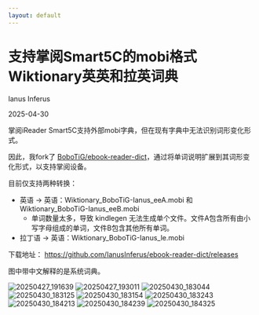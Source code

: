 ```yaml
---
layout: default
---
```


# 支持掌阅Smart5C的mobi格式Wiktionary英英和拉英词典

Ianus Inferus

2025-04-30

掌阅iReader Smart5C支持外部mobi字典，但在现有字典中无法识别词形变化形式。

因此，我fork了 [BoboTiG/ebook-reader-dict](https://github.com/BoboTiG/ebook-reader-dict)，通过将单词说明扩展到其词形变化形式，以支持掌阅设备。

目前仅支持两种转换：

* 英语 -> 英语：Wiktionary_BoboTiG-Ianus_eeA.mobi 和 Wiktionary_BoboTiG-Ianus_eeB.mobi
    * 单词数量太多，导致 kindlegen 无法生成单个文件。文件A包含所有由小写字母组成的单词，文件B包含其他所有单词。
* 拉丁语 -> 英语：Wiktionary_BoboTiG-Ianus_le.mobi

下载地址： https://github.com/IanusInferus/ebook-reader-dict/releases

图中带中文解释的是系统词典。

![20250427_191639](20250427_191639.JPG)
![20250427_193011](20250427_193011.JPG)
![20250430_183044](20250430_183044.JPG)
![20250430_183125](20250430_183125.JPG)
![20250430_183154](20250430_183154.JPG)
![20250430_183243](20250430_183243.JPG)
![20250430_184213](20250430_184213.JPG)
![20250430_184239](20250430_184239.JPG)
![20250430_184325](20250430_184325.JPG)
